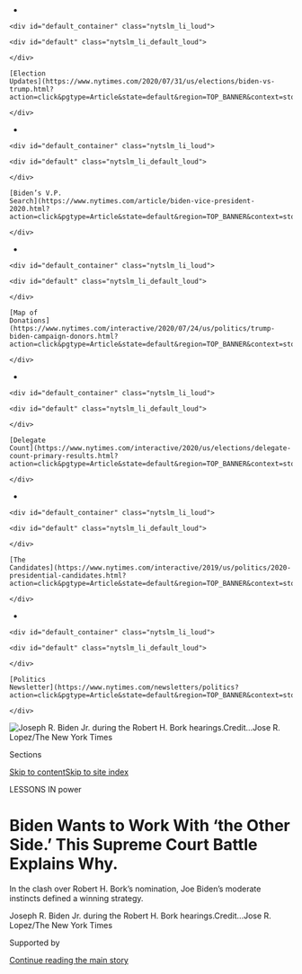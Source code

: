 <div id="app">

<div>

<div>

<div>

</div>

<div data-aria-hidden="false">

<div id="site-content" data-role="main">

<div>

<div class="css-1aor85t" style="opacity:0.000000001;z-index:-1;visibility:hidden">

<div class="css-1hqnpie">

<div class="css-epjblv">

<span class="css-17xtcya">[Politics](/section/politics)</span><span class="css-x15j1o">|</span><span class="css-fwqvlz">Biden
Wants to Work With ‘the Other Side.’ This Supreme Court Battle Explains
Why.</span>

</div>

<div class="css-k008qs">

<div class="css-1iwv8en">

<span class="css-18z7m18"></span>

<div>

</div>

</div>

<span class="css-1n6z4y">https://nyti.ms/2A1EjIp</span>

<div class="css-1705lsu">

<div class="css-4xjgmj">

<div class="css-4skfbu" data-role="toolbar" data-aria-label="Social Media Share buttons, Save button, and Comments Panel with current comment count" data-testid="share-tools">

  - 
  - 
  - 
  - 
    
    <div class="css-6n7j50">
    
    </div>

  - 
  - 

</div>

</div>

</div>

</div>

</div>

</div>

<div id="NYT_TOP_BANNER_REGION" class="css-11qgg8s">

<div>

<div id="styln-elections-notifications-menu" class="section interactive-content interactive-size-medium css-1du2ztb">

<div class="css-17ih8de interactive-body">

<div class="nytslm_innerContainer" data-aria-live="polite">

<div class="nytslm_title">

</div>

  - 
    
    <div id="default_container" class="nytslm_li_loud">
    
    <div id="default" class="nytslm_li_default_loud">
    
    </div>
    
    [Election
    Updates](https://www.nytimes.com/2020/07/31/us/elections/biden-vs-trump.html?action=click&pgtype=Article&state=default&region=TOP_BANNER&context=storylines_menu)
    
    </div>

  - 
    
    <div id="default_container" class="nytslm_li_loud">
    
    <div id="default" class="nytslm_li_default_loud">
    
    </div>
    
    [Biden’s V.P.
    Search](https://www.nytimes.com/article/biden-vice-president-2020.html?action=click&pgtype=Article&state=default&region=TOP_BANNER&context=storylines_menu)
    
    </div>

  - 
    
    <div id="default_container" class="nytslm_li_loud">
    
    <div id="default" class="nytslm_li_default_loud">
    
    </div>
    
    [Map of
    Donations](https://www.nytimes.com/interactive/2020/07/24/us/politics/trump-biden-campaign-donors.html?action=click&pgtype=Article&state=default&region=TOP_BANNER&context=storylines_menu)
    
    </div>

  - 
    
    <div id="default_container" class="nytslm_li_loud">
    
    <div id="default" class="nytslm_li_default_loud">
    
    </div>
    
    [Delegate
    Count](https://www.nytimes.com/interactive/2020/us/elections/delegate-count-primary-results.html?action=click&pgtype=Article&state=default&region=TOP_BANNER&context=storylines_menu)
    
    </div>

  - 
    
    <div id="default_container" class="nytslm_li_loud">
    
    <div id="default" class="nytslm_li_default_loud">
    
    </div>
    
    [The
    Candidates](https://www.nytimes.com/interactive/2019/us/politics/2020-presidential-candidates.html?action=click&pgtype=Article&state=default&region=TOP_BANNER&context=storylines_menu)
    
    </div>

  - 
    
    <div id="default_container" class="nytslm_li_loud">
    
    <div id="default" class="nytslm_li_default_loud">
    
    </div>
    
    [Politics
    Newsletter](https://www.nytimes.com/newsletters/politics?action=click&pgtype=Article&state=default&region=TOP_BANNER&context=storylines_menu)
    
    </div>

</div>

</div>

</div>

</div>

</div>

<div id="fullBleedHeaderContent">

<div class="css-1mre5cn">

![<span class="css-16f3y1r e13ogyst0" data-aria-hidden="true">Joseph R.
Biden Jr. during the Robert H. Bork
hearings.</span><span class="css-cnj6d5 e1z0qqy90" itemprop="copyrightHolder"><span class="css-1ly73wi e1tej78p0">Credit...</span><span><span>Jose
R. Lopez/The New York
Times</span></span></span>](https://static01.nyt.com/images/2019/09/05/us/politics/00bidenbork1/merlin_160201764_ee87d1e8-3d12-4797-add3-5fb47d2f6ec8-articleLarge.jpg?quality=75&auto=webp&disable=upscale)

</div>

<div class="css-hy7cq4">

<div class="css-6cn7ki">

<div class="NYTAppHideMasthead css-1bcu9v6 e1suatyy0">

<div class="section css-1o1qe8k e1suatyy2">

<div class="css-cu5p7t er09x8g0">

<div class="css-6n7j50">

</div>

<span class="css-1dv1kvn">Sections</span>

[Skip to content](#site-content)[Skip to site index](#site-index)

</div>

<div class="css-10698na e1huz5gh0">

</div>

</div>

</div>

LESSONS IN
power

<div class="css-1sojcmr ehdk2mb0">

# Biden Wants to Work With ‘the Other Side.’ This Supreme Court Battle Explains Why.

</div>

In the clash over Robert H. Bork’s nomination, Joe Biden’s moderate
instincts defined a winning strategy.

</div>

</div>

<div class="css-nwzfg5 e1gnum310">

<span class="css-1f9pvn2 politics">Joseph R. Biden Jr. during the Robert
H. Bork
hearings.</span><span class="css-cnj6d5 e1z0qqy90" itemprop="copyrightHolder"><span class="css-1ly73wi e1tej78p0">Credit...</span><span><span>Jose
R. Lopez/The New York Times</span></span></span>

</div>

<div id="sponsor-wrapper" class="css-1hyfx7x">

<div id="sponsor-slug" class="css-19vbshk">

Supported by

</div>

[Continue reading the main
story](#after-sponsor)

<div id="sponsor" class="ad sponsor-wrapper" style="text-align:center;height:100%;display:block">

</div>

<div id="after-sponsor">

</div>

</div>

<div class="css-1wx1auc e1gnum311">

<div class="css-18e8msd">

<div class="css-vp77d3 epjyd6m0">

<div class="css-hus3qt ey68jwv0" data-aria-hidden="true">

[![Alexander
Burns](https://static01.nyt.com/images/2018/09/25/multimedia/author-alexander-burns/author-alexander-burns-thumbLarge-v2.png
"Alexander Burns")](https://www.nytimes.com/by/alexander-burns)

</div>

<div class="css-1baulvz">

By [<span class="css-1baulvz last-byline" itemprop="name">Alexander
Burns</span>](https://www.nytimes.com/by/alexander-burns)

</div>

</div>

  - 
    
    <div class="css-ld3wwf e16638kd2">
    
    Sept. 7,
    2019
    
    </div>

  - 
    
    <div class="css-4xjgmj">
    
    <div class="css-d8bdto" data-role="toolbar" data-aria-label="Social Media Share buttons, Save button, and Comments Panel with current comment count" data-testid="share-tools">
    
      - 
      - 
      - 
      - 
        
        <div class="css-6n7j50">
        
        </div>
    
      - 
      - 
    
    </div>
    
    </div>

</div>

</div>

</div>

<div class="section meteredContent css-1r7ky0e" name="articleBody" itemprop="articleBody">

<div class="css-1fanzo5 StoryBodyCompanionColumn">

<div class="css-53u6y8">

Joseph R. Biden Jr. was on the brink of victory, but he was unsatisfied.

Mr. Biden, the 44-year-old chairman of the Senate Judiciary Committee,
was poised to watch his colleagues reject President Ronald Reagan’s
formidable nominee to the Supreme Court, Robert H. Bork. The vote was
unlikely to be close. Yet Mr. Biden was hovering in the Senate chamber,
plying Senator John W. Warner of Virginia, a Republican of modestly
conservative politics and regal bearing, with arguments about Bork’s
record.

Rejecting a Supreme Court nominee was an extraordinary act of defiance,
and Mr. Biden did not want a narrow vote that could look like an act of
raw partisan politics.

“We already had Bork beat,” said Mark Gitenstein, who was then chief
counsel to Mr. Biden’s committee. “But Biden really wanted to get Warner
because he had such stature.”

Mr. Biden’s entreaties prevailed: Mr. Warner became [one of 58
senators](https://www.nytimes.com/1987/10/24/politics/borks-nomination-is-rejected-5842-reagan-saddened.html)
to vote against Bork, and one of six Republicans.

</div>

</div>

<div class="css-1fanzo5 StoryBodyCompanionColumn">

<div class="css-53u6y8">

The Senate’s resounding rejection of Judge Bork in the fall of 1987 was
a turning point, the first time it spurned a nominee to the high court
for primarily ideological reasons. The vote ensured that the court’s
swing seat would not go to a man with a long history of criticizing
rulings on the rights of African-Americans and women. It also enraged a
generation of conservatives and transformed the judge’s name into an
ominous verb: Fearful of getting “Borked,” no nominee would ever again
speak so freely about his views as Bork did.

</div>

</div>

<div class="css-79elbk" data-testid="photoviewer-wrapper">

<div class="css-z3e15g" data-testid="photoviewer-wrapper-hidden">

</div>

<div class="css-1a48zt4 ehw59r15" data-testid="photoviewer-children">

![<span class="css-16f3y1r e13ogyst0" data-aria-hidden="true">The
Senate’s resounding rejection of Judge Robert H. Bork in the fall of
1987 was a turning point, the first time it spurned a nominee to the
high court for primarily ideological reasons.
</span><span class="css-cnj6d5 e1z0qqy90" itemprop="copyrightHolder"><span class="css-1ly73wi e1tej78p0">Credit...</span><span>Jose
R. Lopez/The New York
Times</span></span>](https://static01.nyt.com/images/2019/09/05/us/politics/00bidenbork2-sub/merlin_160201737_1e2ce8d2-d706-499a-97fd-d70873992289-articleLarge.jpg?quality=75&auto=webp&disable=upscale)

</div>

</div>

<div class="css-1fanzo5 StoryBodyCompanionColumn">

<div class="css-53u6y8">

It was also a personal turning point for Mr. Biden. In the Bork debate,
Mr. Biden’s political ethos found its most vivid and successful
expression.

</div>

</div>

<div>

</div>

<div class="css-1fanzo5 StoryBodyCompanionColumn">

<div class="css-53u6y8">

A review of Mr. Biden’s conduct in the debate — including interviews
with 16 people directly involved in the nomination fight, and a review
of the hearings and Mr. Biden’s speeches — yielded a portrait of Mr.
Biden as an ambitious young senator determined to achieve a vital
liberal goal by decidedly unradical means.

</div>

</div>

<div class="css-1fanzo5 StoryBodyCompanionColumn">

<div class="css-53u6y8">

The strategy Chairman Biden deployed then is the same one he is now
proposing to bring to the White House as President Biden.

In the 1980s, as today, [he saw bipartisan
compromise](https://www.nytimes.com/2019/06/21/us/politics/biden-democrats-race.html)
not as a version of surrender, but as a vital tool for achieving
Democratic goals.

Then, as now, Mr. Biden saw the culture and traditions of the Senate not
as crippling obstacles, but as instruments that could be bent to his
advantage.

And in both defining moments — his leadership of the Bork hearings and
his third presidential campaign — Mr. Biden made persuading moderates,
rather than exciting liberals, his guiding objective.

Mr. Biden, whose campaign declined to make him available for an
interview, has strained to defend this approach in the 2020 presidential
primary, offering only a halting rationale for a political worldview
that other Democrats see as out of date. His rivals have branded him as
a timid and even reactionary figure — a creature of the Senate cloakroom
who partnered with former segregationists to pass [draconian anti-crime
legislation](https://www.nytimes.com/2019/06/25/us/joe-biden-crime-laws.html)
and joined with the business lobby to [tighten bankruptcy
laws](https://www.nytimes.com/2015/08/31/us/politics/banking-ties-could-hurt-joe-biden-in-race-with-populist-overtone.html).

<div id="NYT_MAIN_CONTENT_1_REGION" class="css-9tf9ac">

<div>

<div id="styln-nfldraft-updates-block" class="section interactive-content interactive-size-medium css-1ftcdic">

<div class="css-17ih8de interactive-body">

<div id="styln-briefing-block" data-asset-id="">

<div class="briefing-block-header-section">

# [Latest Updates: 2020 Election](https://www.nytimes.com/2020/07/31/us/elections/biden-vs-trump.html?action=click&pgtype=Article&state=default&region=MAIN_CONTENT_1&context=storylines_live_updates)

<div class="briefing-block-ts">

Updated 2020-08-01T01:26:45.732Z

</div>

</div>

  - [Kamala Harris, a top vice-presidential contender, confronts double
    standards.](https://www.nytimes.com/2020/07/31/us/elections/biden-vs-trump.html?action=click&pgtype=Article&state=default&region=MAIN_CONTENT_1&context=storylines_live_updates#link-29fdff45)
  - [Karen Bass and Susan Rice are rising on Biden’s vice-presidential
    shortlist.](https://www.nytimes.com/2020/07/31/us/elections/biden-vs-trump.html?action=click&pgtype=Article&state=default&region=MAIN_CONTENT_1&context=storylines_live_updates#link-13ec3d9c)
  - [Trump says Russian bounties to kill U.S. troops ‘never took
    place.’](https://www.nytimes.com/2020/07/31/us/elections/biden-vs-trump.html?action=click&pgtype=Article&state=default&region=MAIN_CONTENT_1&context=storylines_live_updates#link-49e9a016)

<div class="briefing-block-footer">

<div class="briefing-block-footer-meta">

[See more
updates](https://www.nytimes.com/2020/07/31/us/elections/biden-vs-trump.html?action=click&pgtype=Article&state=default&region=MAIN_CONTENT_1&context=storylines_live_updates)

</div>

</div>

</div>

</div>

</div>

</div>

</div>

And Mr. Biden’s opponents point not to the Bork hearings but a different
confirmation battle as proof that his instincts are flawed. Four years
after Bork was defeated, Mr. Biden would again take an accommodating
approach to his Republican colleagues during Justice Clarence Thomas’s
confirmation hearings, allowing harsh and invasive questioning of Anita
Hill, the law professor who accused the nominee of sexual harassment.
Mr. Biden [would later
expres](https://www.nytimes.com/2019/04/26/us/politics/anita-hill-biden-clarence-thomas.html)s
“regret” for the treatment she endured.

</div>

</div>

<div class="css-1fanzo5 StoryBodyCompanionColumn">

<div class="css-53u6y8">

But he has never regretted the conciliatory style that led him to
triumph against Bork. In that process**,** every important decision Mr.
Biden made was aimed at winning over conservative Democrats and moderate
Republicans — men like Mr.
Warner.

</div>

</div>

<div class="css-79elbk" data-testid="photoviewer-wrapper">

<div class="css-z3e15g" data-testid="photoviewer-wrapper-hidden">

</div>

<div class="css-1a48zt4 ehw59r15" data-testid="photoviewer-children">

<div class="css-1xdhyk6 erfvjey0">

<span class="css-1ly73wi e1tej78p0">Image</span>

<div class="css-zjzyr8">

<div data-testid="lazyimage-container" style="height:577.4222222222223px">

</div>

</div>

</div>

<span class="css-16f3y1r e13ogyst0" data-aria-hidden="true">Mr. Biden
and Mr. Bork sharing a light moment during the
hearings.</span><span class="css-cnj6d5 e1z0qqy90" itemprop="copyrightHolder"><span class="css-1ly73wi e1tej78p0">Credit...</span><span>Jose
R. Lopez/The New York Times</span></span>

</div>

</div>

<div class="css-1fanzo5 StoryBodyCompanionColumn">

<div class="css-53u6y8">

Now 92, Mr. Warner said in an interview that his memories of the Bork
hearings had grown foggy over the years. But two impressions were
indelible, he said. The first concerned Reagan’s nominee: “I never
encountered a man with a shorter temper,” Mr. Warner said.

The second concerned the caliber of the Senate’s deliberations.

“It was a real, solid, good debate, led by Biden,” Mr. Warner said. “He
showed extraordinary leadership.”

The outcome was not foreordained, for either Bork or Mr. Biden. The
debate unfolded at a moment of humiliation for Mr. Biden, whose first
[campaign for president
unraveled](https://www.nytimes.com/2019/06/03/us/politics/biden-1988-presidential-campaign.html)
as the Bork hearings approached their climax. And the judge was [no
timid
adversary](https://www.nytimes.com/2012/12/20/us/robert-h-bork-conservative-jurist-dies-at-85.html),
as the journalist Ethan Bronner wrote in a book on the nomination.

“Robert Bork,” Mr. Bronner wrote, “was a man of war.”

### **‘Freeze Biden’**

Mr. Biden was seated behind a desk in a spacious living room adjoining
his study at his Wilmington, Del., home. A few aides sat or stood around
the room, where pizza was in generous supply. Squared off against Mr.
Biden was Robert H. Bork — or rather, a convincing simulacrum played by
the constitutional scholar Laurence Tribe.

Mr. Tribe and Mr. Biden would spar for hours in a series of sessions
that August, joined occasionally by other legal experts who would help
Mr. Biden hone his queries on subjects from antitrust regulation to
sexual privacy.

“Biden’s questions were really smart, and they also needed some
sharpening,” Mr. Tribe said in an interview, citing Mr. Biden’s tendency
to “ask one thing and mean something slightly different.”

</div>

</div>

<div class="css-1fanzo5 StoryBodyCompanionColumn">

<div class="css-53u6y8">

Mr. Biden came to those training sessions by a jagged path, shaped by
pressure from progressive activists and the delicate politics of the
Judiciary Committee. He was arming himself to oppose Bork, but not with
the methods of the
left.

</div>

</div>

<div class="css-79elbk" data-testid="photoviewer-wrapper">

<div class="css-z3e15g" data-testid="photoviewer-wrapper-hidden">

</div>

<div class="css-1a48zt4 ehw59r15" data-testid="photoviewer-children">

<div class="css-1xdhyk6 erfvjey0">

<span class="css-1ly73wi e1tej78p0">Image</span>

<div class="css-zjzyr8">

<div data-testid="lazyimage-container" style="height:255.20000000000002px">

</div>

</div>

</div>

<span class="css-16f3y1r e13ogyst0" data-aria-hidden="true">Protesters
against Mr. Biden’s plans to block the nomination of Mr. Bork for
Supreme Court
Justice. </span><span class="css-cnj6d5 e1z0qqy90" itemprop="copyrightHolder"><span class="css-1ly73wi e1tej78p0">Credit...</span><span>Jim
Cole/Associated Press</span></span>

</div>

</div>

<div class="css-1fanzo5 StoryBodyCompanionColumn">

<div class="css-53u6y8">

On the day Bork was nominated, liberals viewed Mr. Biden with suspicion.
Taking over one of the Senate’s great committees at a boyish — for the
Senate — age of 44, Mr. Biden had already split with progressives on the
issue of [busing as a means of desegregating
schools](https://www.nytimes.com/2019/06/21/us/politics/joe-biden-james-eastland.html).
Until Bork, the authors Michael Pertschuk and Wendy Schaetzel would
write, Mr. Biden “had been reluctant to challenge Reagan’s
transformation of the federal judiciary.”

The previous November, the soon-to-be chairman had given liberals new
reason for concern, suggesting to The Philadelphia Inquirer that he
might one day vote to put Bork on the Supreme Court, should he be
Reagan’s next nominee.

“I’m not Teddy Kennedy,” he told the newspaper.

When [Justice Lewis F. Powell
Jr.](https://www.nytimes.com/1998/08/26/us/lewis-powell-crucial-centrist-justice-dies-at-90.html),
a flexible conservative, resigned from the court in late June, Mr. Biden
found himself in the shadow of Kennedy, the party’s leading liberal, and
laboring to reconcile his own moderate instincts with a mood of alarm on
the left. When the White House announced Bork’s nomination on the first
day of July, Kennedy delivered a thunderous warning from the Senate
floor: In “Robert Bork’s America,” Kennedy said, “women would be forced
into back-alley abortions, blacks would sit at segregated lunch
counters.”

The scathing address was a call to arms for the left, and it helped
animate a coalition of progressives — led by feminists, civil rights
activists and labor unions — that applied pressure to undecided senators
throughout the summer.

“His record was so extensive, and it touched almost every issue of
importance to American life,” said Nan Aron, a leading anti-Bork
activist. “It wasn’t simply a single issue that caused people to be
alarmed.”

</div>

</div>

<div class="css-1fanzo5 StoryBodyCompanionColumn">

<div class="css-53u6y8">

Another purpose of Kennedy’s speech, his allies have said, was to ensure
Mr. Biden would not cave.

“One of the reasons for ‘Robert Bork’s America’ was to freeze Biden,”
Jeffrey Blattner, a Kennedy aide, would say decades later, [in an oral
history](https://www.emkinstitute.org/resources/jeffrey-blattner) for
the Edward M. Kennedy Institute for the United States Senate. “He’s
running for president. We didn’t want to leave him any choice.”

Mr. Biden quickly aligned himself with Kennedy, and, at his liberal
colleague’s urging, secured an agreement from Senator Strom Thurmond —
the 84-year-old former segregationist who was the Judiciary Committee’s
top Republican — to delay Bork’s hearings until September.

“Biden was under a lot of pressure, particularly from the liberal
senators,” said former Senator Dennis DeConcini of Arizona, a centrist
Democrat who said he began the confirmation process favorably disposed
toward Bork. “At first, I was leaning strongly to vote for
him.”

</div>

</div>

<div class="css-79elbk" data-testid="photoviewer-wrapper">

<div class="css-z3e15g" data-testid="photoviewer-wrapper-hidden">

</div>

<div class="css-1a48zt4 ehw59r15" data-testid="photoviewer-children">

<div class="css-1xdhyk6 erfvjey0">

<span class="css-1ly73wi e1tej78p0">Image</span>

<div class="css-zjzyr8">

<div data-testid="lazyimage-container" style="height:258.4222222222222px">

</div>

</div>

</div>

<span class="css-16f3y1r e13ogyst0" data-aria-hidden="true">Senator
Strom Thurmond, Joseph Biden, and Edward
Kennedy.</span><span class="css-cnj6d5 e1z0qqy90" itemprop="copyrightHolder"><span class="css-1ly73wi e1tej78p0">Credit...</span><span>John
Duricka/Associated Press</span></span>

</div>

</div>

<div class="css-1fanzo5 StoryBodyCompanionColumn">

<div class="css-53u6y8">

Even as he pledged to oppose Bork, Mr. Biden made clear to progressive
leaders in a private meeting that he saw his role as sharply distinct
from theirs. He would play an inside game aimed at swaying Senate
moderates, starting with the four undecided members of his committee:
Mr. DeConcini and two other Democrats, Robert C. Byrd of West Virginia
and Howell Heflin of Alabama, and a Republican, Arlen Specter of
Pennsylvania.

Ralph Neas, a civil rights activist who joined the liberals’ initial
meeting with Mr. Biden, said the chairman conveyed “that he would take
the lead and we would try to put together a bipartisan coalition.”

“Biden’s street cred with a lot of the centrists was quite high,” Mr.
Neas said.

Mr. Biden was blunter with his aides: He would not adopt Kennedy’s
rhetoric or make abortion his central cause. According to a book Mr.
Gitenstein published in 1992 about the confirmation fight, Mr. Biden
feared Bork would overturn Roe v. Wade but told aides he did not see the
case as “great constitutional law.” More disturbing to him — and, he
believed, more likely to sway undecided voters — was a Connecticut case
on contraception that revealed Bork’s doubts about a broader right to
privacy.

</div>

</div>

<div class="css-1fanzo5 StoryBodyCompanionColumn">

<div class="css-53u6y8">

“It really concerns me more than abortion,” Mr. Biden is quoted as
saying in the book.

In their sessions, Mr. Tribe said, the future vice president wrestled
not just with Bork’s record but also with the idea of disqualifying
nominees based on individual issues.

“I remember pushing back on Biden, saying, ‘If you think Roe v. Wade
really ought to be the law of the land, shouldn’t that count?’” Mr.
Tribe recalled. “He said, ‘Yes, it should count a lot, but I still don’t
want to have a flat litmus test.’”

Mr. Tribe remembered thinking: “This guy’s a little bit more cautious
than I am. But that’s fine, he’s playing a different role.”

### Defender of the Senate

Mr. Biden’s self-assigned role was readily apparent as the Bork hearings
began in mid-September. Beaming down at the judge from a crowded dais,
Mr. Biden praised him as man of towering achievement and “provocative”
views. Flanked by Kennedy at one elbow and Thurmond at the other, Mr.
Biden said the hearings should not be “clouded by strident rhetoric from
the far left or the far right.”

“Anytime you feel you want to expand on an answer, you are not bound by
time,” Mr. Biden encouraged Bork, adding in a tone of levity, “Go ahead
and bog us
down.”

</div>

</div>

<div class="css-79elbk" data-testid="photoviewer-wrapper">

<div class="css-z3e15g" data-testid="photoviewer-wrapper-hidden">

</div>

<div class="css-1a48zt4 ehw59r15" data-testid="photoviewer-children">

<div class="css-1xdhyk6 erfvjey0">

<span class="css-1ly73wi e1tej78p0">Image</span>

<div class="css-zjzyr8">

<div data-testid="lazyimage-container" style="height:257.77777777777777px">

</div>

</div>

</div>

<span class="css-16f3y1r e13ogyst0" data-aria-hidden="true">In the Bork
hearings, every important decision Mr. Biden made was aimed at winning
over conservative Democrats and moderate
Republicans.</span><span class="css-cnj6d5 e1z0qqy90" itemprop="copyrightHolder"><span class="css-1ly73wi e1tej78p0">Credit...</span><span>Jose
R. Lopez/The New York Times</span></span>

</div>

</div>

<div class="css-1fanzo5 StoryBodyCompanionColumn">

<div class="css-53u6y8">

The judge, bearded and broad shouldered, did not recognize the trap.

Few men could have been more prepared to face a constitutional
interrogation. A former Yale Law School professor who served as the
country’s solicitor general and, amid the maelstrom of Watergate, as
acting attorney general, Bork brought to the hearings a reputation for
quick eloquence and utter mastery of the law.

</div>

</div>

<div class="css-1fanzo5 StoryBodyCompanionColumn">

<div class="css-53u6y8">

Mr. Biden had no such reputation, and [the columnist George F.
Will](https://www.washingtonpost.com/archive/opinions/1987/07/02/biden-v-bork/be124295-d2a5-4353-ad3a-a05c20ee0c32/)
spoke for much of Washington when he predicted Bork would be “more than
a match for Biden.”

The chairman gave his colleagues wide latitude to question Bork, whose
testimony consumed five days. It culminated in an unusual Saturday
hearing that was dominated by an hourslong debate between Bork and
Specter, a former district attorney who frequently rode the Amtrak rails
with Mr. Biden, about the meaning of constitutional intent. Mr. Biden
had offered Specter half an hour for his questions; when Specter balked
at the time limit, Mr. Biden relented and opened the way for a crucial
exchange.

“His debate with my father on constitutional law did reveal him to be
not sufficiently respectful of precedent, which pushed my father against
him, and pushed other swing senators against him,” said Shanin Specter,
the senator’s son and a Philadelphia lawyer. “It would not have happened
if Biden, as chair, hadn’t permitted the hearings to go exactly as long
as they needed to go.”

Mr. Biden sought, too, to quash attacks on Bork that he saw as risking
political backlash. He shot down a plan to ambush Bork with a recording
of a speech he gave in 1985, insisting on sharing it with the judge
before airing it in the committee. And Mr. Biden and his aides refused a
request from a number of prominent activists, including Ralph Nader, to
testify in opposition to Bork. The left was applying powerful pressure
from outside the Senate, but Mr. Biden preferred that its leaders stay
there — on the outside.

Ms. Aron, who would later clash with Mr. Biden over the nomination of
[Justice
Thomas](https://www.nytimes.com/2019/04/26/us/politics/anita-hill-biden-clarence-thomas.html)
in 1991, said the combination of popular pressure on the Senate and Mr.
Biden’s high-minded hearings doomed the nominee.

“What defeated Robert Bork was public pressure,” Ms. Aron said. “But
what allowed the public to engage was a review of Bork’s record.”

And Bork did himself few favors: While he assured senators, in his
rumbling voice, that he would not overturn rulings capriciously, he
struggled to explain away past comments decrying “dozens” of shoddy
Supreme Court decisions or deriding the Civil Rights Act of 1964, or
ridiculing the concept of a constitutional right to privacy. He startled
even some allies by describing as “troublesome” the reasoning behind a
1954 case desegregating public schools in the nation’s capital.

</div>

</div>

<div class="css-1fanzo5 StoryBodyCompanionColumn">

<div class="css-53u6y8">

In his questions, Mr. Biden posed as a mere mortal grappling with the
ideas of a giant.

“Clearly, I do not want to get into a debate with a professor,” Mr.
Biden stressed, prodding Mr. Bork about the Griswold v. Connecticut case
that ended a state prohibition on birth control: “As I hear you, you do
not believe there is a general right of privacy that is in the
Constitution.”

“Not one derived in that fashion,” Bork said of the popular decision.
“There may be other arguments, and I do not want to pass upon those.”

Watching Bork’s testimony, his political backers knew he was losing. He
was articulate, but he was also argumentative. His knowledge of the law
was powerful, his political antennae were not.

“I can’t blame Biden,” reflected Tom Korologos, the Republican lobbyist
tasked with ushering Bork onto the court. “I blame Bork and Specter, and
the other senators, for going on and on.”

Every swing vote on Mr. Biden’s committee swung against Bork, sending
him to the floor with a negative recommendation by a vote of 9 to 5. The
White House offered Bork the chance to withdraw; he chose martyrdom
instead.

</div>

</div>

<div class="css-79elbk" data-testid="photoviewer-wrapper">

<div class="css-z3e15g" data-testid="photoviewer-wrapper-hidden">

</div>

<div class="css-1a48zt4 ehw59r15" data-testid="photoviewer-children">

<div class="css-1xdhyk6 erfvjey0">

<span class="css-1ly73wi e1tej78p0">Image</span>

<div class="css-zjzyr8">

<div data-testid="lazyimage-container" style="height:257.77777777777777px">

</div>

</div>

</div>

<span class="css-16f3y1r e13ogyst0" data-aria-hidden="true">Mr. Biden,
right, shakes hands with Republican Senator Alan Simpson after it was
voted not to recommend the confirmation of Mr.
Bork. </span><span class="css-cnj6d5 e1z0qqy90" itemprop="copyrightHolder"><span class="css-1ly73wi e1tej78p0">Credit...</span><span>John
Duricka/Associated Press</span></span>

</div>

</div>

<div class="css-1fanzo5 StoryBodyCompanionColumn">

<div class="css-53u6y8">

His supporters gave him that much, accusing Bork’s opponents of bowing
to activists like Mr. Neas and Ms. Aron. “The man’s been trashed in our
house,” Senator John Danforth, Republican of Missouri, lamented on the
Senate floor. “Some of us helped generate the trashing. Others of us
yielded to it.”

</div>

</div>

<div class="css-1fanzo5 StoryBodyCompanionColumn">

<div class="css-53u6y8">

Mr. Biden called Mr. Danforth’s complaint an insult to the Senate.

“I have a higher opinion of the ability of my colleagues to do what’s
right than, apparently, the senator from Missouri does,” he said.

Mr. Biden’s approach to the Bork nomination was a legislative and
political success, one he experienced as personal redemption after his
presidential candidacy crumbled. It brought to maturity the strategic
instincts that defined him in subsequent battles — including his
contested stewardship of the Thomas hearings — and that shape his
candidacy today.

The fate of Mr. Biden’s campaign, and perhaps a future presidency, may
hinge on whether that version of leadership, defined by collegiality and
adherence to procedure, can inspire Democrats and coax cooperation from
Republicans. In the presidential race, there is no Ted Kennedy to sound
a trumpet for the left while Mr. Biden plays a methodical inside game.
And there are no Republicans to be found in the Senate like Specter, who
eventually, at Mr. Biden’s urging, quit the G.O.P. to become a Democrat
before his death in 2012.

Still, Mr. Gitenstein said he had encouraged the former vice president
to draw public attention to his role in the 1987 court fight. The defeat
of Robert Bork averted a solidly conservative majority, handing the
court’s decisive seat to the more pliant Anthony M. Kennedy, who [became
a decisive
figure](https://www.nytimes.com/2018/06/27/us/politics/anthony-kennedy-retire-supreme-court.html)
in a generation’s worth of eclectic rulings on subjects from campaign
finance and union rights to abortion and the legal definition of
marriage.

“I don’t think he or anyone else makes enough of the fact that, but for
Biden, Roe would be dead 30 years ago, and, but for Biden, we wouldn’t
have the gay marriage decision,” Mr. Gitenstein said. “I’ve talked to
him about it. He’s got so much on his platter.”

Mr. DeConcini, who at 82 is a supporter of Mr. Biden’s campaign, said he
hoped a strategy of moderation could prevail again.

But he admitted to having doubts.

“I’d like to think so, I really would,” Mr. DeConcini said. “I’m just
not
sure.”

</div>

</div>

</div>

<div>

</div>

<div>

</div>

<div id="NYT_BELOW_MAIN_CONTENT_REGION">

<div>

<div id="STLYN_guide_v1_STYLN_guide_a" class="section css-l08pwh interactive-content interactive-size-medium">

<div class="css-17ih8de interactive-body">

<div class="g-story g-freebird g-max-limit" data-preview-slug="styln-scroll-guide">

</div>

<div id="g-electionguide-id" class="g-electionguide">

<div class="g-electionguide-container">

<div class="g-electionguide-wrapper">

<div class="g-electionguide-logo">

</div>

# Our 2020 Election Guide

Updated July 31, 2020

  - 
    
    -----
    
    ## The Latest
    
      - President Trump’s assault on the Postal Service is intersecting
        with his attacks on mail-in voting. [Voting rights groups say it
        is a recipe for
        disaster.](https://www.nytimes.com/2020/07/31/us/politics/trump-usps-mail-delays.html?action=click&pgtype=Article&state=default&region=BELOW_MAIN_CONTENT&context=storylines_guide)

  - 
    
    -----
    
    ## Biden’s V.P. Search
    
      - [Here are 13
        women](https://www.nytimes.com/article/biden-vice-president-2020.html?action=click&pgtype=Article&state=default&region=BELOW_MAIN_CONTENT&context=storylines_guide)
        who have been under consideration to be Joe Biden’s running
        mate, and why each might be chosen — and might not be.

  - 
    
    -----
    
    ## Keep Up With Our Coverage
    
      - Get an
        [email](https://www.nytimes.com/newsletters/politics?action=click&pgtype=Article&state=default&region=BELOW_MAIN_CONTENT&context=storylines_guide)
        recapping the day’s news
    
    <!-- end list -->
    
      - Download our mobile app on
        [iOS](https://apps.apple.com/us/app/nytimes/id284862083?ls=1&mat_click_id=5c79ae7455014fd1bd66b5610c05b8f2-20191112-16948&referrer=mat_click_id%3D5c79ae7455014fd1bd66b5610c05b8f2-20191112-16948%26link_click_id%3D722930677036718082)
        and
        [Android](http://a.localytics.com/android?id=com.nytimes.android&referrer=utm_source%3Dother_nyt_mobile_web%26utm_medium%3DWeb%2520page%26utm_term%3DGeneral%2520Mobile%2520Page%26utm_campaign%3DNYT%2520Mobile%2520General%2520Page)
        and turn on Breaking News and Politics alerts

</div>

</div>

</div>

</div>

</div>

</div>

</div>

<div>

</div>

<div>

<div id="bottom-wrapper" class="css-1ede5it">

<div id="bottom-slug" class="css-l9onyx">

Advertisement

</div>

[Continue reading the main
story](#after-bottom)

<div id="bottom" class="ad bottom-wrapper" style="text-align:center;height:100%;display:block;min-height:90px">

</div>

<div id="after-bottom">

</div>

</div>

</div>

</div>

</div>

## Site Index

<div>

</div>

## Site Information Navigation

  - [© <span>2020</span> <span>The New York Times
    Company</span>](https://help.nytimes.com/hc/en-us/articles/115014792127-Copyright-notice)

<!-- end list -->

  - [NYTCo](https://www.nytco.com/)
  - [Contact
    Us](https://help.nytimes.com/hc/en-us/articles/115015385887-Contact-Us)
  - [Work with us](https://www.nytco.com/careers/)
  - [Advertise](https://nytmediakit.com/)
  - [T Brand Studio](http://www.tbrandstudio.com/)
  - [Your Ad
    Choices](https://www.nytimes.com/privacy/cookie-policy#how-do-i-manage-trackers)
  - [Privacy](https://www.nytimes.com/privacy)
  - [Terms of
    Service](https://help.nytimes.com/hc/en-us/articles/115014893428-Terms-of-service)
  - [Terms of
    Sale](https://help.nytimes.com/hc/en-us/articles/115014893968-Terms-of-sale)
  - [Site
    Map](https://spiderbites.nytimes.com)
  - [Help](https://help.nytimes.com/hc/en-us)
  - [Subscriptions](https://www.nytimes.com/subscription?campaignId=37WXW)

</div>

</div>

</div>

</div>
